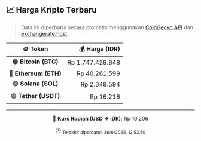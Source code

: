 

<!-- HARGA_KRIPTO -->
## 📈 Harga Kripto Terbaru

> Data ini diperbarui secara otomatis menggunakan [CoinGecko API](https://www.coingecko.com/) dan [exchangerate.host](https://exchangerate.host/)

<div align="center">

| 🪙 Token | 💰 Harga (IDR) |
|:------:|---------------:|
| 🟠 **Bitcoin (BTC)**   | Rp 1.747.429.848 |
| 🔵 **Ethereum (ETH)**  | Rp 40.261.599 |
| 🟣 **Solana (SOL)**    | Rp 2.348.594 |
| 🟢 **Tether (USDT)**   | Rp 16.216 |

---

💱 **Kurs Rupiah (USD → IDR)**: Rp 16.206

🕒 <sub>Terakhir diperbarui: 26/6/2025, 13.53.50</sub>

</div>
<!-- /HARGA_KRIPTO -->